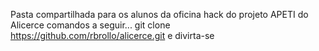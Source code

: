 Pasta compartilhada para os alunos da oficina hack do projeto APETI do Alicerce
comandos a seguir...
git clone https://github.com/rbrollo/alicerce.git
e divirta-se
